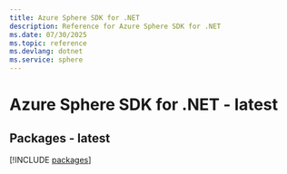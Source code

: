 ```yaml
---
title: Azure Sphere SDK for .NET
description: Reference for Azure Sphere SDK for .NET
ms.date: 07/30/2025
ms.topic: reference
ms.devlang: dotnet
ms.service: sphere
---
```

# Azure Sphere SDK for .NET - latest
## Packages - latest
[!INCLUDE [packages](sphere-index.md)]
